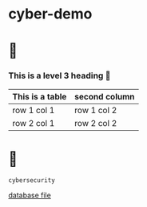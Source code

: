 # cyber-demo

# 🦁

### This is a level 3 heading :rocket:


This is a table | second column
-------------- | -----------------
row 1 col 1 | row 1 col 2
row 2 col 1 | row 2 col 2


# 🔐
`cybersecurity`

[database file](database-down.svg)
